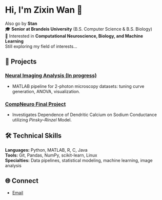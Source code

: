 # Hi, I'm Zixin Wan 👋 
Also go by **Stan**   
🎓 **Senior at Brandeis University** (B.S. Computer Science & B.S. Biology)  
🧬 Interested in **Computational Neuroscience, Biology, and Machine Learning**  
Still exploring my field of interests...

## 📂 Projects
### [**Neural Imaging Analysis (In progress)**](https://github.com/stanzixinwan/vhlab-tpdirection-matlab) ###
   - MATLAB pipeline for 2-photon microscopy datasets: tuning curve generation, ANOVA, visualization.
### [CompNeuro Final Project](https://github.com/stanzixinwan/comp-neuro-final-project) ###
   - Investigates Dependence of Dendritic Calcium on Sodium Conductance utilizing *Pinsky–Rinzel* Model.

## 🛠️ Technical Skills
**Languages:** Python, MATLAB, R, C, Java  
**Tools:** Git, Pandas, NumPy, scikit-learn, Linux  
**Specialties:** Data pipelines, statistical modeling, machine learning, image analysis

## 🌐 Connect
- [Email](mailto:zixinwan@brandeis.edu)

<!--
**stanzixinwan/stanzixinwan** is a ✨ _special_ ✨ repository because its `README.md` (this file) appears on your GitHub profile.

Here are some ideas to get you started:

- 🔭 I’m currently working on ...
- 🌱 I’m currently learning ...
- 👯 I’m looking to collaborate on ...
- 🤔 I’m looking for help with ...
- 💬 Ask me about ...
- 📫 How to reach me: ...
- 😄 Pronouns: ...
- ⚡ Fun fact: ...
-->
